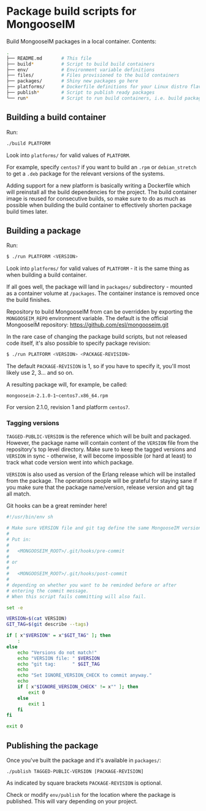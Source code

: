 # Package build scripts for MongooseIM

Build MongooseIM packages in a local container.
Contents:

```sh
.
├── README.md       # This file
├── build*          # Script to build build containers
├── env/            # Environment variable definitions
├── files/          # Files provisioned to the build containers
├── packages/       # Shiny new packages go here
├── platforms/      # Dockerfile definitions for your Linux distro flavor
├── publish*        # Script to publish ready packages
└── run*            # Script to run build containers, i.e. build packages
```


## Building a build container

Run:

```sh
./build PLATFORM
```

Look into `platforms/` for valid values of `PLATFORM`.

For example, specify `centos7` if you want to build an `.rpm` or `debian_stretch` to get a `.deb`
package for the relevant versions of the systems.

Adding support for a new platform is basically writing a Dockerfile
which will preinstall all the build dependencies for the project.
The build container image is reused for consecutive builds,
so make sure to do as much as possible when building the build container
to effectively shorten package build times later.


## Building a package

Run:

```sh
$ ./run PLATFORM <VERSION>
```

Look into `platforms/` for valid values of `PLATFORM` - it is the same thing
as when building a build container.

If all goes well, the package will land in `packages/`
subdirectory - mounted as a container volume at `/packages`.
The container instance is removed once the build finishes.

Repository to build MongooseIM from can be overridden by exporting
the `MONGOOSEIM_REPO` environment variable.
The default is the official MongooseIM repository: https://github.com/esl/mongooseim.git

In the rare case of changing the package build scripts,
but not released code itself, it's also possible to specify package
revision:

```sh
$ ./run PLATFORM <VERSION> <PACKAGE-REVISION>
```

The default `PACKAGE-REVISION` is 1, so if you have to specify it,
you'll most likely use 2, 3... and so on.

A resulting package will, for example, be called:

```
mongooseim-2.1.0-1~centos7.x86_64.rpm
```

For version 2.1.0, revision 1 and platform `centos7`.


### Tagging versions

`TAGGED-PUBLIC-VERSION` is the reference which will be built and packaged.
However, the package name will contain content of the `VERSION` file from the
repository's top level directory.
Make sure to keep the tagged versions and `VERSION` in sync - otherwise,
it will become impossible (or hard at least) to track what code
version went into which package.

`VERSION` is also used as version of the Erlang release
which will be installed from the package.
The operations people will be grateful for staying sane if you make sure
that the package name/version, release version and git tag all match.

Git hooks can be a great reminder here!

```sh
#!/usr/bin/env sh

# Make sure VERSION file and git tag define the same MongooseIM version.
#
# Put in:
#
#   <MONGOOSEIM_ROOT>/.git/hooks/pre-commit
#
# or
#
#   <MONGOOSEIM_ROOT>/.git/hooks/post-commit
#
# depending on whether you want to be reminded before or after
# entering the commit message.
# When this script fails committing will also fail.

set -e

VERSION=$(cat VERSION)
GIT_TAG=$(git describe --tags)

if [ x"$VERSION" = x"$GIT_TAG" ]; then
    :
else
    echo "Versions do not match!"
    echo "VERSION file: " $VERSION
    echo "git tag:      " $GIT_TAG
    echo
    echo "Set IGNORE_VERSION_CHECK to commit anyway."
    echo
    if [ x"$IGNORE_VERSION_CHECK" != x"" ]; then
        exit 0
    else
        exit 1
    fi
fi

exit 0
```


## Publishing the package

Once you've built the package and it's available in `packages/`:

```
./publish TAGGED-PUBLIC-VERSION [PACKAGE-REVISION]
```

As indicated by square brackets `PACKAGE-REVISION` is optional.

Check or modify `env/publish` for the location where the package is published.
This will vary depending on your project.
